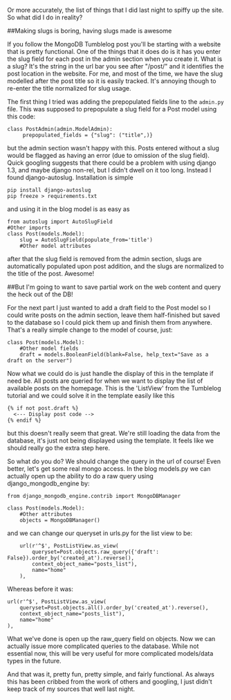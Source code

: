 <!-- 
.. title: Auto-slugification, drafts, and cooler queries
.. slug: auto-slugification-drafts-and-cooler-queries
.. date: 2013-03-19 14:01:25 UTC-05:00
.. tags: django, web
.. category: 
.. link: 
.. description: 
.. type: text
-->

Or more accurately, the list of things that I did last night to spiffy up the site. So what did I do in reality?

<!-- TEASER_END -->

##Making slugs is boring, having slugs made is awesome

If you follow the MongoDB Tumblelog post you'll be starting with a website that is pretty functional. 
One of the things that it does do is it has you enter the slug field for each post in the admin section when you create it. 
What is a slug? It's the string in the url bar you see after "/post/" and it identifies the post location in the website. 
For me, and most of the time, we have the slug modelled after the post title so it is easily tracked. 
It's annoying though to re-enter the title normalized for slug usage.

The first thing I tried was adding the prepopulated fields line to the `admin.py` file. 
This was supposed to prepopulate a slug field for a Post model using this code:

    class PostAdmin(admin.ModelAdmin):
         prepopulated_fields = {"slug": ("title",)}

but the admin section wasn't happy with this. 
Posts entered without a slug would be flagged as having an error (due to omission of the slug field). 
Quick googling suggests that there could be a problem with using django 1.3, and maybe django non-rel, but I didn't dwell on it too long.
Instead I found django-autoslug. Installation is simple

    pip install django-autoslug
    pip freeze > requirements.txt

and using it in the blog model is as easy as

    from autoslug import AutoSlugField
    #Other imports
    class Post(models.Model):
        slug = AutoSlugField(populate_from='title')
        #Other model attributes

after that the slug field is removed from the admin section, slugs are automatically populated upon post addition, and the slugs are normalized to the title of the post. 
Awesome!

##But I'm going to want to save partial work on the web content and query the heck out of the DB!

For the next part I just wanted to add a draft field to the Post model so I could write posts on the admin section, 
leave them half-finished but saved to the database so I could pick them up and finish them from anywhere. 
That's a really simple change to the model of course, just:

    class Post(models.Model):
        #Other model fields
        draft = models.BooleanField(blank=False, help_text="Save as a draft on the server")

Now what we could do is just handle the display of this in the template if need be. 
All posts are queried for when we want to display the list of available posts on the homepage. 
This is the 'ListView' from the Tumblelog tutorial and we could solve it in the template easily like this

    {% if not post.draft %}
      <--- Display post code -->
    {% endif %}

but this doesn't really seem that great. We're still loading the data from the database, it's just not being displayed using the template. 
It feels like we should really go the extra step here.

So what do you do? We should change the query in the url of course! Even better, let's get some real mongo access. 
In the blog models.py we can actually open up the ability to do a raw query using django_mongodb_engine by:

    from django_mongodb_engine.contrib import MongoDBManager

    class Post(models.Model):
        #Other attributes
        objects = MongoDBManager()

and we can change our queryset in urls.py for the list view to be:

        url(r'^$', PostListView.as_view(
            queryset=Post.objects.raw_query({'draft': False}).order_by('created_at').reverse(),
            context_object_name="posts_list"),
            name="home"
        ),

Whereas before it was:

    url(r'^$', PostListView.as_view(
        queryset=Post.objects.all().order_by('created_at').reverse(),
        context_object_name="posts_list"),
        name="home"
    ),

What we've done is open up the raw_query field on objects. Now we can actually issue more complicated queries to the database. 
While not essential now, this will be very useful for more complicated models/data types in the future.

And that was it, pretty fun, pretty simple, and fairly functional. As always this has been cribbed from the work of others and googling, 
I just didn't keep track of my sources that well last night.
